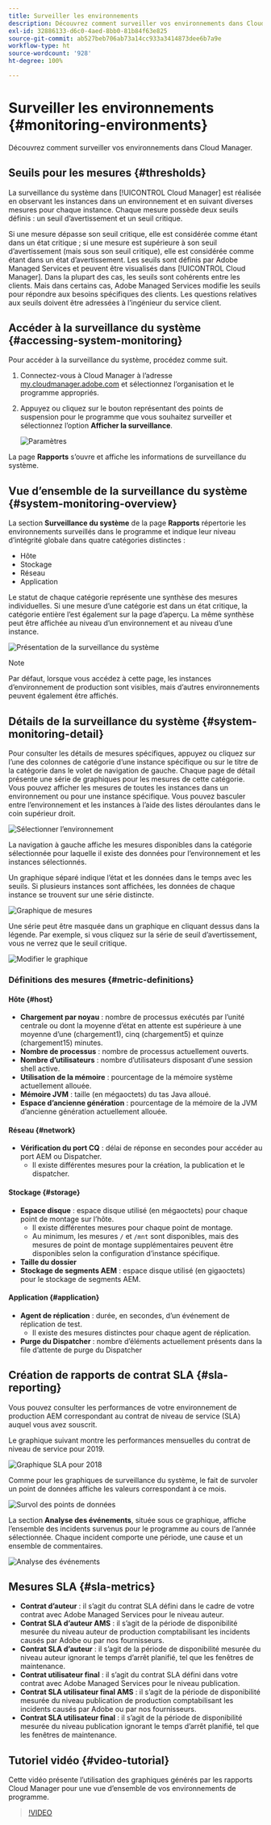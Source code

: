 ```yaml
---
title: Surveiller les environnements
description: Découvrez comment surveiller vos environnements dans Cloud Manager.
exl-id: 32886133-d6c0-4aed-8bb0-81b84f63e825
source-git-commit: ab527beb706ab73a14cc933a3414873dee6b7a9e
workflow-type: ht
source-wordcount: '928'
ht-degree: 100%

---
```



# Surveiller les environnements {#monitoring-environments}

Découvrez comment surveiller vos environnements dans Cloud Manager.

## Seuils pour les mesures {#thresholds}

La surveillance du système dans [!UICONTROL Cloud Manager] est réalisée en observant les instances dans un environnement et en suivant diverses mesures pour chaque instance. Chaque mesure possède deux seuils définis : un seuil d’avertissement et un seuil critique.

Si une mesure dépasse son seuil critique, elle est considérée comme étant dans un état critique ; si une mesure est supérieure à son seuil d’avertissement (mais sous son seuil critique), elle est considérée comme étant dans un état d’avertissement. Les seuils sont définis par Adobe Managed Services et peuvent être visualisés dans [!UICONTROL Cloud Manager]. Dans la plupart des cas, les seuils sont cohérents entre les clients. Mais dans certains cas, Adobe Managed Services modifie les seuils pour répondre aux besoins spécifiques des clients. Les questions relatives aux seuils doivent être adressées à l’ingénieur du service client.

## Accéder à la surveillance du système {#accessing-system-monitoring}

Pour accéder à la surveillance du système, procédez comme suit.

1. Connectez-vous à Cloud Manager à l’adresse [my.cloudmanager.adobe.com](https://my.cloudmanager.adobe.com) et sélectionnez l’organisation et le programme appropriés.

1. Appuyez ou cliquez sur le bouton représentant des points de suspension pour le programme que vous souhaitez surveiller et sélectionnez l’option **Afficher la surveillance**.

   ![Paramètres](/help/assets/first-timea1.png)

La page **Rapports** s’ouvre et affiche les informations de surveillance du système.

## Vue d’ensemble de la surveillance du système {#system-monitoring-overview}

La section **Surveillance du système** de la page **Rapports** répertorie les environnements surveillés dans le programme et indique leur niveau d’intégrité globale dans quatre catégories distinctes :

* Hôte
* Stockage
* Réseau
* Application

Le statut de chaque catégorie représente une synthèse des mesures individuelles. Si une mesure d’une catégorie est dans un état critique, la catégorie entière l’est également sur la page d’aperçu. La même synthèse peut être affichée au niveau d’un environnement et au niveau d’une instance.

![Présentation de la surveillance du système](/help/assets/System-Monitoring-Reports.png)

>[!NOTE]
>
>Par défaut, lorsque vous accédez à cette page, les instances d’environnement de production sont visibles, mais d’autres environnements peuvent également être affichés.

## Détails de la surveillance du système {#system-monitoring-detail}

Pour consulter les détails de mesures spécifiques, appuyez ou cliquez sur l’une des colonnes de catégorie d’une instance spécifique ou sur le titre de la catégorie dans le volet de navigation de gauche. Chaque page de détail présente une série de graphiques pour les mesures de cette catégorie. Vous pouvez afficher les mesures de toutes les instances dans un environnement ou pour une instance spécifique. Vous pouvez basculer entre l’environnement et les instances à l’aide des listes déroulantes dans le coin supérieur droit.

![Sélectionner l’environnement](/help/assets/System_Monitoring1.png)

La navigation à gauche affiche les mesures disponibles dans la catégorie sélectionnée pour laquelle il existe des données pour l’environnement et les instances sélectionnés.

Un graphique séparé indique l’état et les données dans le temps avec les seuils. Si plusieurs instances sont affichées, les données de chaque instance se trouvent sur une série distincte.

![Graphique de mesures](/help/assets/Monitoring_Graphs1.png)

Une série peut être masquée dans un graphique en cliquant dessus dans la légende.
Par exemple, si vous cliquez sur la série de seuil d’avertissement, vous ne verrez que le seuil critique.

![Modifier le graphique](/help/assets/Monitoring_Graphs2.png)

### Définitions des mesures {#metric-definitions}

#### Hôte {#host}

* **Chargement par noyau** : nombre de processus exécutés par l’unité centrale ou dont la moyenne d’état en attente est supérieure à une moyenne d’une (chargement1), cinq (chargement5) et quinze (chargement15) minutes.
* **Nombre de processus** : nombre de processus actuellement ouverts.
* **Nombre d’utilisateurs** : nombre d’utilisateurs disposant d’une session shell active.
* **Utilisation de la mémoire** : pourcentage de la mémoire système actuellement allouée.
* **Mémoire JVM** : taille (en mégaoctets) du tas Java alloué.
* **Espace d’ancienne génération** : pourcentage de la mémoire de la JVM d’ancienne génération actuellement allouée.

#### Réseau {#network}

* **Vérification du port CQ** : délai de réponse en secondes pour accéder au port AEM ou Dispatcher.
   * Il existe différentes mesures pour la création, la publication et le dispatcher.

#### Stockage {#storage}

* **Espace disque** : espace disque utilisé (en mégaoctets) pour chaque point de montage sur l’hôte.
   * Il existe différentes mesures pour chaque point de montage.
   * Au minimum, les mesures `/` et `/mnt` sont disponibles, mais des mesures de point de montage supplémentaires peuvent être disponibles selon la configuration d’instance spécifique.
* **Taille du dossier**
* **Stockage de segments AEM** : espace disque utilisé (en gigaoctets) pour le stockage de segments AEM.

#### Application {#application}

* **Agent de réplication** : durée, en secondes, d’un événement de réplication de test.
   * Il existe des mesures distinctes pour chaque agent de réplication.
* **Purge du Dispatcher** : nombre d’éléments actuellement présents dans la file d’attente de purge du Dispatcher

## Création de rapports de contrat SLA {#sla-reporting}

Vous pouvez consulter les performances de votre environnement de production AEM correspondant au contrat de niveau de service (SLA) auquel vous avez souscrit.

Le graphique suivant montre les performances mensuelles du contrat de niveau de service pour 2019.

![Graphique SLA pour 2018](/help/assets/SLA-Reports-one.png)

Comme pour les graphiques de surveillance du système, le fait de survoler un point de données affiche les valeurs correspondant à ce mois.

![Survol des points de données](/help/assets/SLA-Reports-two.png)

La section **Analyse des événements**, située sous ce graphique, affiche l’ensemble des incidents survenus pour le programme au cours de l’année sélectionnée. Chaque incident comporte une période, une cause et un ensemble de commentaires.

![Analyse des événements](/help/assets/sla-reporting3.png)

## Mesures SLA {#sla-metrics}

* **Contrat d’auteur** : il s’agit du contrat SLA défini dans le cadre de votre contrat avec Adobe Managed Services pour le niveau auteur.
* **Contrat SLA d’auteur AMS** : il s’agit de la période de disponibilité mesurée du niveau auteur de production comptabilisant les incidents causés par Adobe ou par nos fournisseurs.
* **Contrat SLA d’auteur** : il s’agit de la période de disponibilité mesurée du niveau auteur ignorant le temps d’arrêt planifié, tel que les fenêtres de maintenance.
* **Contrat utilisateur final** : il s’agit du contrat SLA défini dans votre contrat avec Adobe Managed Services pour le niveau publication.
* **Contrat SLA utilisateur final AMS** : il s’agit de la période de disponibilité mesurée du niveau publication de production comptabilisant les incidents causés par Adobe ou par nos fournisseurs.
* **Contrat SLA utilisateur final** : il s’agit de la période de disponibilité mesurée du niveau publication ignorant le temps d’arrêt planifié, tel que les fenêtres de maintenance.

## Tutoriel vidéo {#video-tutorial}

Cette vidéo présente l’utilisation des graphiques générés par les rapports Cloud Manager pour une vue d’ensemble de vos environnements de programme.

>[!VIDEO](https://video.tv.adobe.com/v/26315/)
